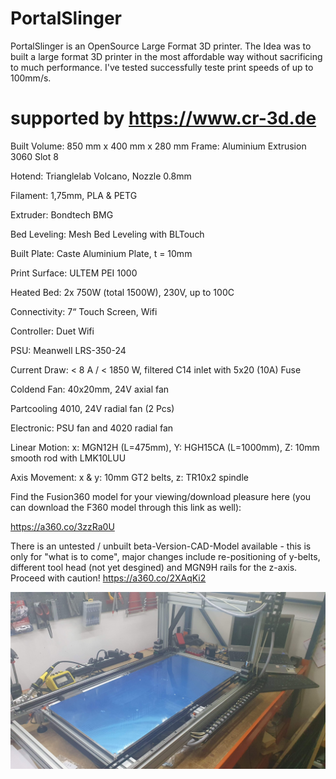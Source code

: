 # PortalSlinger
PortalSlinger is an OpenSource Large Format 3D printer. The Idea was to built a large format 3D printer in the most affordable way without sacrificing to much performance. I've tested successfully teste print speeds of up to 100mm/s.

# supported by https://www.cr-3d.de

Built Volume: 	850 mm x 400 mm x 280 mm
Frame:          Aluminium Extrusion 3060 Slot 8

Hotend:       	Trianglelab Volcano, Nozzle 0.8mm

Filament:     	1,75mm, PLA & PETG

Extruder:     	Bondtech BMG

Bed Leveling: 	Mesh Bed Leveling with BLTouch

Built Plate:    Caste Aluminium Plate, t = 10mm

Print Surface:  ULTEM PEI 1000

Heated Bed:   	2x 750W (total 1500W), 230V, up to 100C

Connectivity:  	7“ Touch Screen, Wifi

Controller:   	Duet Wifi

PSU:          	Meanwell LRS-350-24

Current Draw: 	< 8 A / < 1850 W, filtered C14 inlet with 5x20 (10A) Fuse

Coldend Fan:  	40x20mm, 24V axial fan

Partcooling   	4010, 24V radial fan (2 Pcs)

Electronic:   	PSU fan and 4020 radial fan

Linear Motion:  x: MGN12H (L=475mm), Y: HGH15CA (L=1000mm), Z: 10mm smooth rod with LMK10LUU

Axis Movement:  x & y: 10mm GT2 belts, z: TR10x2 spindle


Find the Fusion360 model for your viewing/download pleasure here (you can download the F360 model through this link as well):

https://a360.co/3zzRa0U

There is an untested / unbuilt beta-Version-CAD-Model available - this is only for "what is to come", major changes include re-positioning of y-belts, different tool head (not yet desgined) and MGN9H rails for the z-axis. Proceed with caution! https://a360.co/2XAqKi2

![PortalSlinger](https://github.com/MacNite/PortalSlinger/blob/main/Pictures/20210910_215533.jpg?raw=true)

